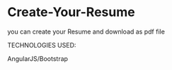 # Create-Your-Resume
 
you can create your Resume and download as pdf file





TECHNOLOGIES USED: 

AngularJS/Bootstrap

